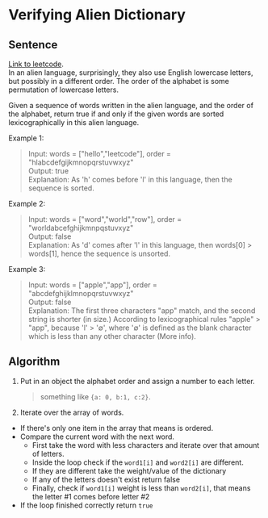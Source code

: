 # Verifying Alien Dictionary

## Sentence
[Link to leetcode](https://leetcode.com/problems/verifying-an-alien-dictionary/).   
In an alien language, surprisingly, they also use English lowercase letters, but possibly in a different order. The order of the alphabet is some permutation of lowercase letters.   

Given a sequence of words written in the alien language, and the order of the alphabet, return true if and only if the given words are sorted lexicographically in this alien language.   

Example 1:
> Input: words = ["hello","leetcode"], order = "hlabcdefgijkmnopqrstuvwxyz"   
> Output: true   
> Explanation: As 'h' comes before 'l' in this language, then the sequence is sorted.   

Example 2:
> Input: words = ["word","world","row"], order = "worldabcefghijkmnpqstuvxyz"   
> Output: false   
> Explanation: As 'd' comes after 'l' in this language, then words[0] > words[1], hence the sequence is unsorted.   

Example 3:
> Input: words = ["apple","app"], order = "abcdefghijklmnopqrstuvwxyz"   
> Output: false   
> Explanation: The first three characters "app" match, and the second string is shorter (in size.) According to lexicographical rules "apple" > "app", because 'l' > '∅', where '∅' is defined as the blank character which is less than any other character (More info).  

## Algorithm
1. Put in an object the alphabet order and assign a number to each letter.
   > something like `{a: 0, b:1, c:2}`.
2. Iterate over the array of words.
  - If there's only one item in the array that means is ordered.
  - Compare the current word with the next word.
    - First take the word with less characters and iterate over that amount of letters.
    - Inside the loop check if the `word1[i]` and `word2[i]` are different.
    - If they are different take the weight/value of the dictionary
    - If any of the letters doesn't exist return false
    - Finally, check if `word1[i]` weight is less than `word2[i]`, that means the letter #1 comes before letter #2
  - If the loop finished correctly return `true`